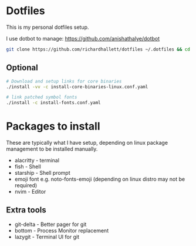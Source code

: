 # Dotfiles

This is my personal dotfiles setup.

I use dotbot to manage: https://github.com/anishathalye/dotbot

```bash
git clone https://github.com/richardhallett/dotfiles ~/.dotfiles && cd ~/.dotfiles && ./install
```

## Optional
```bash
# Download and setup links for core binaries
./install -vv -c install-core-binaries-linux.conf.yaml
```

```bash
# link patched symbol fonts
./install -c install-fonts.conf.yaml
```

# Packages to install

These are typically what I have setup, depending on linux package management to be installed manually.

- alacritty - terminal
- fish - Shell
- starship - Shell prompt
- emoji font e.g. noto-fonts-emoji (depending on linux distro may not be required)
- nvim - Editor

## Extra tools
- git-delta - Better pager for git
- bottom - Process Monitor replacement
- lazygit - Terminal UI for git